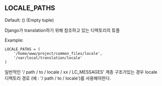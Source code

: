 ## LOCALE_PATHS

Default: () (Empty tuple)

Django가 translation하기 위해 참조하고 있는 디렉토리의 튜플

Example:

```
LOCALE_PATHS = (
	'/home/www/project/common_files/locale',
	'/var/local/translation/locale'
)
```

일반적인 '/ path / to / locale / xx / LC_MESSAGES' 계층 구조가있는 경우 locale 디렉토리 경로 (예 : '/ path / to / locale')를 사용해야한다.
